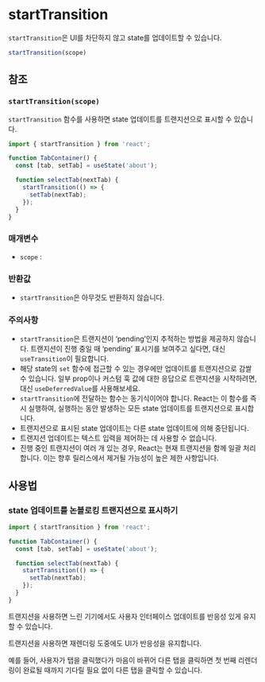 # startTransition

`startTransition`은 UI를 차단하지 않고 state를 업데이트할 수 있습니다.

```typescript
startTransition(scope)
```

## 참조

### **`startTransition(scope)`**

`startTransition` 함수를 사용하면 state 업데이트를 트랜지션으로 표시할 수 있습니다.

```typescript
import { startTransition } from 'react';

function TabContainer() {
  const [tab, setTab] = useState('about');

  function selectTab(nextTab) {
    startTransition(() => {
      setTab(nextTab);
    });
  }
}
```

### 매개변수

- `scope` :

### 반환값

- `startTransition`은 아무것도 반환하지 않습니다.

### 주의사항

- `startTransition`은 트랜지션이 ‘pending’인지 추적하는 방법을 제공하지 않습니다. 트랜지션이 진행 중일 때 ‘pending’ 표시기를 보여주고 싶다면, 대신 `useTransition`이 필요합니다.
- 해당 state의 `set` 함수에 접근할 수 있는 경우에만 업데이트를 트랜지션으로 감쌀 수 있습니다. 일부 prop이나 커스텀 훅 값에 대한 응답으로 트랜지션을 시작하려면, 대신 `useDeferredValue`를 사용해보세요.
- `startTransition`에 전달하는 함수는 동기식이어야 합니다. React는 이 함수를 즉시 실행하여, 실행하는 동안 발생하는 모든 state 업데이트를 트랜지션으로 표시합니다.
- 트랜지션으로 표시된 state 업데이트는 다른 state 업데이트에 의해 중단됩니다.
- 트랜지션 업데이트는 텍스트 입력을 제어하는 데 사용할 수 없습니다.
- 진행 중인 트랜지션이 여러 개 있는 경우, React는 현재 트랜지션을 함께 일괄 처리합니다. 이는 향후 릴리스에서 제거될 가능성이 높은 제한 사항입니다.

## 사용법

### **state 업데이트를 논블로킹 트랜지션으로 표시하기**

```typescript
import { startTransition } from 'react';

function TabContainer() {
  const [tab, setTab] = useState('about');

  function selectTab(nextTab) {
    startTransition(() => {
      setTab(nextTab);
    });
  }
}
```

트랜지션을 사용하면 느린 기기에서도 사용자 인터페이스 업데이트를 반응성 있게 유지할 수 있습니다.

트랜지션을 사용하면 재렌더링 도중에도 UI가 반응성을 유지합니다.

예를 들어, 사용자가 탭을 클릭했다가 마음이 바뀌어 다른 탭을 클릭하면 첫 번째 리렌더링이 완료될 때까지 기다릴 필요 없이 다른 탭을 클릭할 수 있습니다.